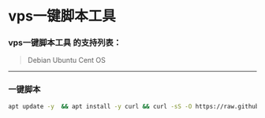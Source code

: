 # vps一键脚本工具

### vps一键脚本工具 的支持列表：
>Debian
>Ubuntu
>Cent OS
***
### 一键脚本
```bash
apt update -y  && apt install -y curl && curl -sS -O https://raw.githubusercontent.com/eooce/ssh_tool/main/ssh_tool.sh && chmod +x ssh_tool.sh && bash ssh_tool.sh
```
